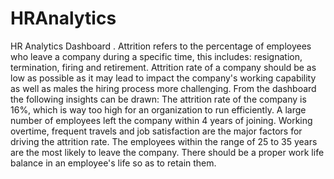 # HRAnalytics
HR Analytics Dashboard .
Attrition refers to the percentage of employees who leave a company during a specific time, this includes: resignation, termination, firing and retirement. Attrition rate of a company should be as low as possible as it may lead to impact the company's working capability as well as males the hiring process more challenging.
From the dashboard the following insights can be drawn:
The attrition rate of the company is 16%, which is way too high for an organization to run efficiently.
A large number of employees left the company within 4 years of joining.
Working overtime, frequent travels and job satisfaction are the major factors for driving the attrition rate.
The employees within the range of 25 to 35 years are the most likely to leave the company.
There should be a proper work life balance in an employee's life so as to retain them.
